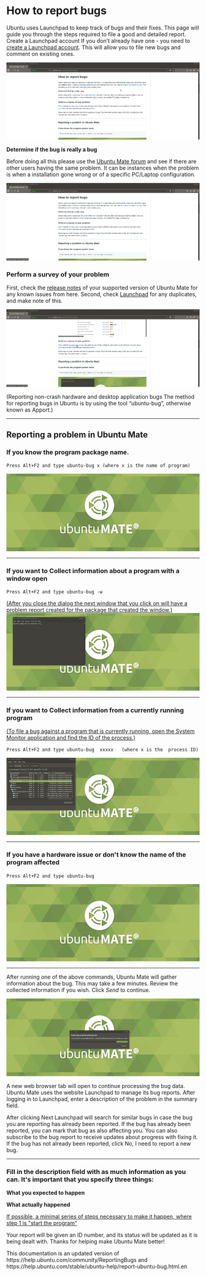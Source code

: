 
<html>
<head>
<meta http-equiv="content-type" content="text/html; charset=utf-8">
<meta name="generator" content="ReText 7.0.3">
</head>
<body>
<h1><strong>How to report bugs</strong></h1>
<p>Ubuntu uses Launchpad to keep track of bugs and their fixes. This page will guide you through the steps required to file a good and detailed report.
      Create a Launchpad account
If you don’t already have one - you need to <a href="https://login.launchpad.net/+login">create a Launchpad account</a>. This will allow you to file new bugs and comment on existing ones.</p>
<img src="https://github.com/apolitech/ReportingBugs/blob/master/launchpad_new_acc.gif?raw=true">
<p><strong>Determine if the bug is really a bug</strong></p>
<p>Before doing all this please use the <a href="https://ubuntu-mate.community/">Ubuntu Mate forum</a> and see if there are other users having the same problem. It can be instances when the problem is when a installation gone wrong or of a specific PC/Laptop configuration.</p>
<img src="https://github.com/apolitech/ReportingBugs/blob/master/forum_suport.gif?raw=true">
<h3><strong>Perform a survey of your problem</strong></h3>
<p>First, check the <a href="https://ubuntu-mate.org/blog/">release notes</a> of your supported version of Ubuntu Mate for any known issues from here. Second, check <a href="https://bugs.launchpad.net/ubuntu-mate">Launchpad</a> for any duplicates, and make note of this.</p>
<img src="https://github.com/apolitech/ReportingBugs/blob/master/release%20notes%20and%20Launchpad.gif?raw=true">
<p>(Reporting non-crash hardware and desktop application bugs
The method for reporting bugs in Ubuntu is by using the tool “ubuntu-bug”, otherwise known as Apport.) </p>
<hr>
<h2><strong>Reporting a problem in Ubuntu Mate</strong></h2>
<h3>If you know the program package name.</h3>
<pre><code>Press Alt+F2 and type ubuntu-bug x (where x is the name of program)
</code></pre>
<img src="https://github.com/apolitech/ReportingBugs/blob/master/ubuntu-bug%20x.gif?raw=true">
<hr>
<h3>If you want to Collect information about a program with a window open</h3>
<pre><code>Press Alt+F2 and type ubuntu-bug -w
</code></pre>
<p><u>(After you close the dialog the next window that you click on will have a problem report created for the package that created the window.)
<img src="https://github.com/apolitech/ReportingBugs/blob/master/ubuntu-bug%20-w.gif?raw=true">
</u></p>
<hr>
<h3>If you want to Collect information from a currently running program</h3>
<p><u>(To file a bug against a program that is currently running, open the System Monitor application and find the ID of the process.)</u></p>
<pre><code>Press Alt+F2 and type ubuntu-bug  xxxxx   (where x is the  process ID)
</code></pre>
<img src="https://github.com/apolitech/ReportingBugs/blob/master/ubuntu-mate%20xxxx.gif?raw=true">
<hr>
<h3>If you have a hardware issue or don't know the name of the program affected</h3>
<pre><code>Press Alt+F2 and type ubuntu-bug
</code></pre>
<img src="https://github.com/apolitech/ReportingBugs/blob/master/ubuntu-bug.gif?raw=true">
<hr>
<p>After running one of the above commands, Ubuntu Mate will gather information about the bug. This may take a few minutes. Review the collected information if you wish. Click <em>Send</em> to continue.</p>
<img src="https://github.com/apolitech/ReportingBugs/blob/master/collecting.gif?raw=true">
<p>A new web browser tab will open to continue processing the bug data. Ubuntu Mate  uses the website Launchpad to manage its bug reports.
After logging in to Launchpad, enter a description of the problem in the summary field.</p>
<p>After clicking Next Launchpad will search for similar bugs in case the bug you are reporting has already been reported.
If the bug has already been reported, you can mark that bug as also affecting you. You can also subscribe to the bug report to receive updates about progress with fixing it.
If the bug has not already been reported, click No, I need to report a new bug.</p>
<hr>
<h3>Fill in the description field with as much information as you can. It's important that you specify three things:</h3>
<p><strong>What you expected to happen</strong></p>
<p><strong>What actually happened</strong></p>
<p><u>If possible, a minimal series of steps necessary to make it happen, where step 1 is "start the program"
</u></p>
<p>Your report will be given an ID number, and its status will be updated as it is being dealt with. Thanks for helping make Ubuntu Mate better!</p>


<p> This documentation is an updated version of https://help.ubuntu.com/community/ReportingBugs and https://help.ubuntu.com/stable/ubuntu-help/report-ubuntu-bug.html.en </p>
</body>
</html>
